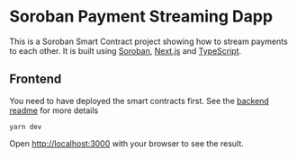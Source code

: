Soroban Payment Streaming Dapp
=================================

This is a Soroban Smart Contract project showing how to stream payments to each other. It is built using [Soroban](https://soroban.stellar.org/), [Next.js](https://nextjs.org/) and [TypeScript](https://www.typescriptlang.org/).

Frontend
--------

You need to have deployed the smart contracts first. See the [backend readme](../backend/README.md) for more details

    yarn dev

Open [http://localhost:3000](http://localhost:3000) with your browser to see the result.